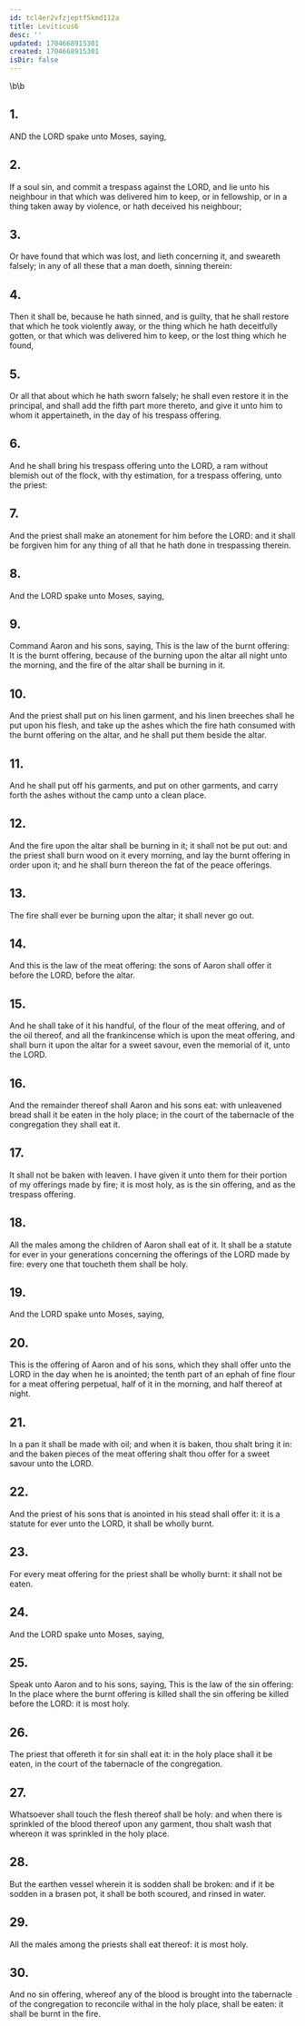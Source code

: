 ```yaml
---
id: tcl4er2vfzjeptf5kmd112a
title: Leviticus6
desc: ''
updated: 1704668915301
created: 1704668915301
isDir: false
---
```

\b\b
## 1.
AND the LORD spake unto Moses, saying,
## 2.
If a soul sin, and commit a trespass against the LORD, and lie unto his neighbour in that which was delivered him to keep, or in fellowship, or in a thing taken away by violence, or hath deceived his neighbour;
## 3.
Or have found that which was lost, and lieth concerning it, and sweareth falsely; in any of all these that a man doeth, sinning therein:
## 4.
Then it shall be, because he hath sinned, and is guilty, that he shall restore that which he took violently away, or the thing which he hath deceitfully gotten, or that which was delivered him to keep, or the lost thing which he found,
## 5.
Or all that about which he hath sworn falsely; he shall even restore it in the principal, and shall add the fifth part more thereto, and give it unto him to whom it appertaineth, in the day of his trespass offering.
## 6.
And he shall bring his trespass offering unto the LORD, a ram without blemish out of the flock, with thy estimation, for a trespass offering, unto the priest:
## 7.
And the priest shall make an atonement for him before the LORD: and it shall be forgiven him for any thing of all that he hath done in trespassing therein.
## 8.
And the LORD spake unto Moses, saying,
## 9.
Command Aaron and his sons, saying, This is the law of the burnt offering: It is the burnt offering, because of the burning upon the altar all night unto the morning, and the fire of the altar shall be burning in it.
## 10.
And the priest shall put on his linen garment, and his linen breeches shall he put upon his flesh, and take up the ashes which the fire hath consumed with the burnt offering on the altar, and he shall put them beside the altar.
## 11.
And he shall put off his garments, and put on other garments, and carry forth the ashes without the camp unto a clean place.
## 12.
And the fire upon the altar shall be burning in it; it shall not be put out: and the priest shall burn wood on it every morning, and lay the burnt offering in order upon it; and he shall burn thereon the fat of the peace offerings.
## 13.
The fire shall ever be burning upon the altar; it shall never go out.
## 14.
And this is the law of the meat offering: the sons of Aaron shall offer it before the LORD, before the altar.
## 15.
And he shall take of it his handful, of the flour of the meat offering, and of the oil thereof, and all the frankincense which is upon the meat offering, and shall burn it upon the altar for a sweet savour, even the memorial of it, unto the LORD.
## 16.
And the remainder thereof shall Aaron and his sons eat: with unleavened bread shall it be eaten in the holy place; in the court of the tabernacle of the congregation they shall eat it.
## 17.
It shall not be baken with leaven.  I have given it unto them for their portion of my offerings made by fire; it is most holy, as is the sin offering, and as the trespass offering.
## 18.
All the males among the children of Aaron shall eat of it.  It shall be a statute for ever in your generations concerning the offerings of the LORD made by fire: every one that toucheth them shall be holy.
## 19.
And the LORD spake unto Moses, saying,
## 20.
This is the offering of Aaron and of his sons, which they shall offer unto the LORD in the day when he is anointed; the tenth part of an ephah of fine flour for a meat offering perpetual, half of it in the morning, and half thereof at night.
## 21.
In a pan it shall be made with oil; and when it is baken, thou shalt bring it in: and the baken pieces of the meat offering shalt thou offer for a sweet savour unto the LORD.
## 22.
And the priest of his sons that is anointed in his stead shall offer it: it is a statute for ever unto the LORD, it shall be wholly burnt.
## 23.
For every meat offering for the priest shall be wholly burnt: it shall not be eaten.
## 24.
And the LORD spake unto Moses, saying,
## 25.
Speak unto Aaron and to his sons, saying, This is the law of the sin offering: In the place where the burnt offering is killed shall the sin offering be killed before the LORD: it is most holy.
## 26.
The priest that offereth it for sin shall eat it: in the holy place shall it be eaten, in the court of the tabernacle of the congregation.
## 27.
Whatsoever shall touch the flesh thereof shall be holy: and when there is sprinkled of the blood thereof upon any garment, thou shalt wash that whereon it was sprinkled in the holy place.
## 28.
But the earthen vessel wherein it is sodden shall be broken: and if it be sodden in a brasen pot, it shall be both scoured, and rinsed in water.
## 29.
All the males among the priests shall eat thereof: it is most holy.
## 30.
And no sin offering, whereof any of the blood is brought into the tabernacle of the congregation to reconcile withal in the holy place, shall be eaten: it shall be burnt in the fire.
